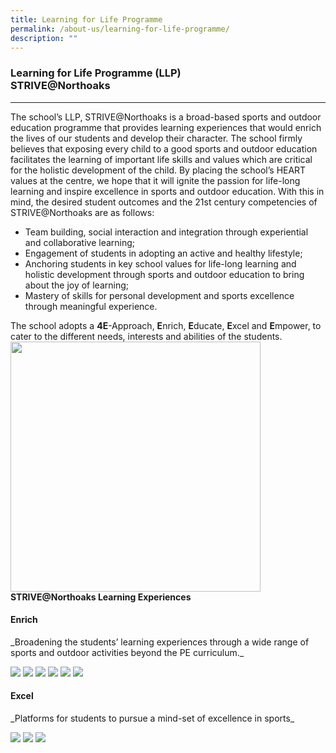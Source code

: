 ```yaml
---
title: Learning for Life Programme
permalink: /about-us/learning-for-life-programme/
description: ""
---
```

### Learning for Life Programme (LLP)<br>STRIVE@Northoaks
---------------------------------------------------

The school’s LLP, STRIVE@Northoaks is a broad-based sports and outdoor education programme that provides learning experiences that would enrich the lives of our students and develop their character. The school firmly believes that exposing every child to a good sports and outdoor education facilitates the learning of important life skills and values which are critical for the holistic development of the child. By placing the school’s HEART values at the centre, we hope that it will ignite the passion for life-long learning and inspire excellence in sports and outdoor education. With this in mind, the desired student outcomes and the 21st century competencies of STRIVE@Northoaks are as follows:

*   Team building, social interaction and integration through experiential and collaborative learning;
*   Engagement of students in adopting an active and healthy lifestyle;
*   Anchoring students in key school values for life-long learning and holistic development through sports and outdoor education to bring about the joy of learning;
*   Mastery of skills for personal development and sports excellence through meaningful experience.

The school adopts a **4E**\-Approach, **E**nrich, **E**ducate, **E**xcel and **E**mpower, to cater to the different needs, interests and abilities of the students.
<br>
<img src="/images/lp1.jpg" 
         style="width:400px"
			/>
**STRIVE@Northoaks Learning Experiences**

<h4 style=“color:red” align=“center”>Enrich</h4>
_Broadening the students’ learning experiences through a wide range of sports and outdoor activities beyond the PE curriculum._

![](/images/lp2.png)
![](/images/lp3.png)
![](/images/lp4.png)
![](/images/lp5.png)
![](/images/lp6.png)
![](/images/lp7.png)
<br>
<h4 style=“color:red” align=“center”>Excel</h4>
_Platforms for students to pursue a mind-set of excellence in sports_

![](/images/lp8.png)
![](/images/lp9.png)
![](/images/lp10.png)